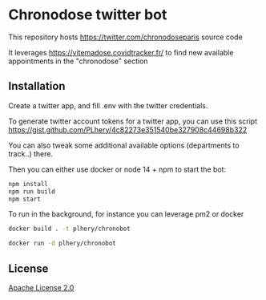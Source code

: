 # Chronodose twitter bot

This repository hosts https://twitter.com/chronodoseparis source code 

It leverages https://vitemadose.covidtracker.fr/ to find new available appointments in the "chronodose" section

## Installation

Create a twitter app, and fill .env with the twitter credentials.

To generate twitter account tokens for a twitter app, you can use this script https://gist.github.com/PLhery/4c82273e351540be327908c44698b322

You can also tweak some additional available options (departments to track..) there.

Then you can either use docker or node 14 + npm to start the bot:
```bash
npm install
npm run build
npm start
```

To run in the background, for instance you can leverage pm2 or docker

```bash
docker build . -t plhery/chronobot

docker run -d plhery/chronobot
```

## License
[Apache License 2.0](https://choosealicense.com/licenses/apache-2.0/)